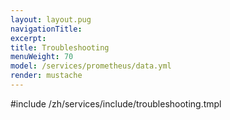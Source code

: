 ```yaml
---
layout: layout.pug
navigationTitle:
excerpt:
title: Troubleshooting
menuWeight: 70
model: /services/prometheus/data.yml
render: mustache
---
```


#include /zh/services/include/troubleshooting.tmpl
